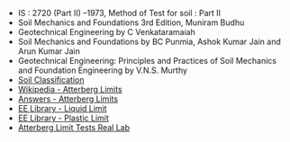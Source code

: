 - IS : 2720 (Part II) –1973, Method of Test for soil : Part II
- Soil Mechanics and Foundations 3rd Edition, Muniram Budhu
- Geotechnical Engineering by C Venkataramaiah
- Soil Mechanics and Foundations by BC Punmia, Ashok Kumar Jain and Arun Kumar Jain
- Geotechnical Engineering: Principles and Practices of Soil Mechanics and Foundation Engineering by V.N.S. Murthy
- [Soil Classification](https://en.wikipedia.org/wiki/Soil_classification)
- [Wikipedia - Atterberg Limits](https://en.wikipedia.org/wiki/Atterberg_limits)
- [Answers - Atterberg Limits](https://www.answers.com/topic/atterberg-limits)
- [EE Library - Liquid Limit](http://www.elementaryengineeringlibrary.com/civil-engineering/soil-mechanics/liquid-limit-casagrande-method)
- [EE Library - Plastic Limit](http://www.elementaryengineeringlibrary.com/civil-engineering/soil-mechanics/plasticity-and-plastic-state-and-plastic-limit-of-soil-and-its-determination)
- [Atterberg Limit Tests Real Lab](https://www.youtube.com/watch?v=EcXJ961qjGA&t=413s)
